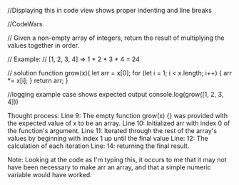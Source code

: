 //Displaying this in code view shows proper indenting and line breaks


//CodeWars

// Given a non-empty array of integers, return the result of multiplying the values together in order. 

// Example:
// [1, 2, 3, 4] => 1 * 2 * 3 * 4 = 24

// solution
function grow(x){
  let arr = x[0];
  for (let i = 1; i < x.length; i++) {
    arr *= x[i];
  }
  return arr;
}


//logging example case shows expected output
console.log(grow([1, 2, 3, 4])) 


Thought process:
Line 9: The empty function grow(x) {} was provided with the expected value of x to be an array.
Line 10: Initialized arr with index 0 of the function's argument.
Line 11: Iterated through the rest of the array's values by beginning with index 1 up until the final value
Line: 12: The calculation of each iteration
Line: 14: returning the final result.

Note: Looking at the code as I'm typing this, it occurs to me that it may not have been necessary to make arr an array, and that a simple numeric variable would have worked.

